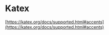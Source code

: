 # Katex

[https://katex.org/docs/supported.html#accents](https://katex.org/docs/supported.html#accents)